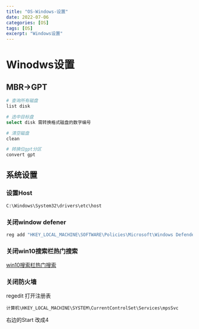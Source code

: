 ```yaml
---
title: "OS-Windows-设置"
date: 2022-07-06
categories: [OS]
tags: [OS]
excerpt: "Windows设置"
---
```


# Winodws设置

## MBR->GPT

```sh
# 查询所有磁盘
list disk

# 选中目标盘
select disk 需转换格式磁盘的数字编号

# 清空磁盘
clean

# 转换位gpt分区
convert gpt
```

## 系统设置

### 设置Host

```sh
C:\Windows\System32\drivers\etc\host
```

### 关闭window defener

```sh
reg add "HKEY_LOCAL_MACHINE\SOFTWARE\Policies\Microsoft\Windows Defender" /v "DisableAntiSpyware" /d 1 /t REG_DWORD /f
```

### 关闭win10搜索栏热门搜索

[win10搜索栏热门搜索](https://blog.csdn.net/onecdll/article/details/137139604)

### 关闭防火墙

regedit 打开注册表

```
计算机\HKEY_LOCAL_MACHINE\SYSTEM\CurrentControlSet\Services\mpsSvc
```

右边的Start 改成4
